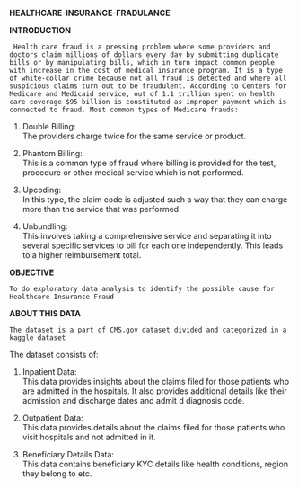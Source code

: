
 **HEALTHCARE-INSURANCE-FRADULANCE**

**INTRODUCTION**

     Health care fraud is a pressing problem where some providers and doctors claim millions of dollars every day by submitting duplicate bills or by manipulating bills, which in turn impact common people with increase in the cost of medical insurance program. It is a type of white-collar crime because not all fraud is detected and where all suspicious claims turn out to be fraudulent. According to Centers for Medicare and Medicaid service, out of 1.1 trillion spent on health care coverage $95 billion is constituted as improper payment which is connected to fraud. Most common types of Medicare frauds:
1.	Double Billing:  
	        The providers charge twice for the same service or product.
2.	Phantom Billing:  
	        This is a common type of fraud where billing is provided for the test, procedure or other medical service which is not performed.

3.	Upcoding:  
	      In this type, the claim code is adjusted such a way that they can charge more than the service that was performed.

4.	Unbundling:  
       This involves taking a comprehensive service and separating it into several specific services to bill for each one independently. This leads to a higher reimbursement total.

**OBJECTIVE**

    To do exploratory data analysis to identify the possible cause for Healthcare Insurance Fraud 

**ABOUT THIS DATA**

    The dataset is a part of CMS.gov dataset divided and categorized in a kaggle dataset
The dataset consists of:

1.	Inpatient Data:  
          This data provides insights about the claims filed for those patients who     are admitted in the hospitals. It also provides additional details like their admission and discharge dates and admit d diagnosis code.
          
2.	Outpatient Data:  	
This data provides details about the claims filed for those patients who visit hospitals and not admitted in it.

3.	Beneficiary Details Data:  
This data contains beneficiary KYC details like health conditions, region they belong to etc.


